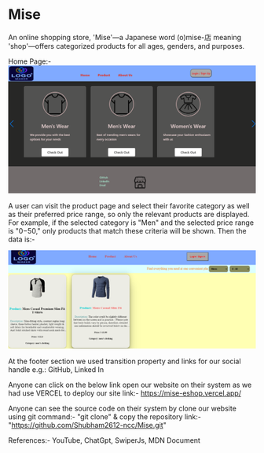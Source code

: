 # Mise
An online shopping store, 'Mise'—a Japanese word (o)mise-店 meaning 'shop'—offers categorized products for all ages, genders, and purposes.

Home Page:-
![alt text](<Screenshot 2024-07-10 021312.png>)

A user can visit the product page and select their favorite category as well as their preferred price range, so only the relevant products are displayed.
For example, if the selected category is "Men" and the selected price range is "$0-$50," only products that match these criteria will be shown.
Then the data is:-

![alt text](<Screenshot 2024-06-08 215422.png>)


At the footer section we used transition property and links for our social handle
e.g.: GitHub, Linked In

Anyone can click on the below link open our website on their system as we had use VERCEL to deploy our site
link:- https://mise-eshop.vercel.app/

Anyone can see the source code on their system by clone our website using git command:- "git clone" & copy the repository link:- "https://github.com/Shubham2612-ncc/Mise.git"

References:-
YouTube,
ChatGpt,
SwiperJs,
MDN Document
